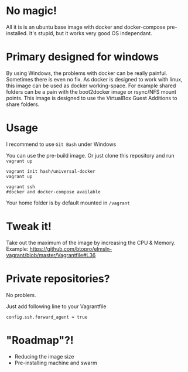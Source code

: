 # No magic!
All it is is an ubuntu base image with docker and docker-compose pre-installed. It's stupid, but it works very good OS independant.

# Primary designed for windows
By using Windows, the problems with docker can be really painful. Sometimes there is even no fix. As docker is designed to work with linux, this image can be used as docker working-space.
For example shared folders can be a pain with the boot2docker image or rsync/NFS mount points. This image is designed to use the VirtualBox Guest Additions to share folders.

# Usage
I recommend to use `Git Bash` under Windows

You can use the pre-build image. Or just clone this repository and run `vagrant up`

```
vagrant init hash/universal-docker
vagrant up

vagrant ssh
#docker and docker-compose available

```

Your home folder is by default mounted in `/vagrant`

# Tweak it!
Take out the maximum of the image by increasing the CPU & Memory.
Example:
https://github.com/btopro/elmsln-vagrant/blob/master/Vagrantfile#L36

# Private repositories?
No problem.

Just add following line to your Vagrantfile

```
config.ssh.forward_agent = true
```

# "Roadmap"?!

- Reducing the image size
- Pre-installing machine and swarm
